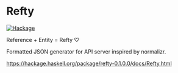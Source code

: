 # Refty
[![Hackage](https://img.shields.io/hackage/v/refty.svg)](https://hackage.haskell.org/package/refty-0.1.0.0)

Reference + Entity = Refty ♡

Formatted JSON generator for API server inspired by normalizr.

https://hackage.haskell.org/package/refty-0.1.0.0/docs/Refty.html
